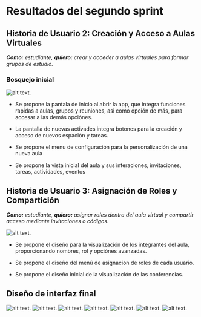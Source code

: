 # Resultados del segundo sprint

## Historia de Usuario 2: Creación y Acceso a Aulas Virtuales
***Como:** estudiante, **quiero:** crear y acceder a aulas virtuales para formar grupos de estudio.*

### Bosquejo inicial

![alt text.](../../Recursos%20graficos/Bosquejos%20de%20interfaz/Aulas,%20roles%20y%20reuniones.png)

- Se propone la pantala de inicio al abrir la app, que integra funciones rapidas a aulas, grupos y reuniones, asi como opción de más, para accesar a las demás opciónes.

- La pantalla de nuevas activades integra botones para la creación y acceso de nuevos espación y  tareas.

- Se propone el menu de configuración para la personalización de una nueva aula

- Se propone la vista inicial del aula y sus interaciones, invitaciones, tareas, actividades, eventos 



## Historia de Usuario 3: Asignación de Roles y Compartición
***Como:** estudiante, **quiero:** asignar roles dentro del aula virtual y compartir acceso mediante invitaciones o códigos.*

![alt text.](../../Recursos%20graficos/Bosquejos%20de%20interfaz/Roles%20y%20videoconferencia.png)

- Se propone el diseño para la visualización de los integrantes del aula, proporcionando nombres, rol y opciónes avanzadas. 

- Se propone el diseño del menú de asignacion de roles de cada usuario.

- Se propone el diseño inicial de la visualización de las conferencias.

## Diseño de interfaz final

![alt text.](../../Recursos%20graficos/Diseño%20de%20interfaz/Inico.png)
![alt text.](../../Recursos%20graficos/Diseño%20de%20interfaz/Aulas%20y%20demas.png)
![alt text.](../../Recursos%20graficos/Diseño%20de%20interfaz/Creación%20de%20aula.png)
![alt text.](../../Recursos%20graficos/Diseño%20de%20interfaz/Aula.png)
![alt text.](../../Recursos%20graficos/Diseño%20de%20interfaz/Vista%20de%20integrantes.png)
![alt text.](../../Recursos%20graficos/Diseño%20de%20interfaz/asignación%20de%20roles.png)
![alt text.](../../Recursos%20graficos/Diseño%20de%20interfaz/videoconferencia%20prototipo.png)